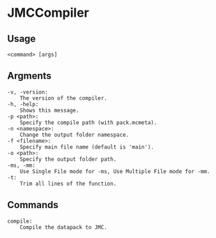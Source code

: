 # JMCCompiler

## Usage
    <command> [args]
## Argments
    -v, -version:
        The version of the compiler.
    -h, -help:
        Shows this message.
    -p <path>:
        Specify the compile path (with pack.mcmeta).
    -n <namespace>:
        Change the output folder namespace.
    -f <filename>:
        Specify main file name (default is 'main').
    -o <path>:
        Specify the output folder path.
    -ms, -mm:
        Use Single File mode for -ms, Use Multiple File mode for -mm.
    -t:
        Trim all lines of the function.
## Commands
    compile:
        Compile the datapack to JMC.